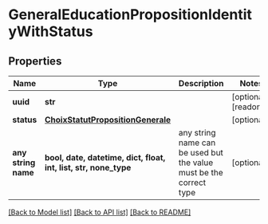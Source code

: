 # GeneralEducationPropositionIdentityWithStatus


## Properties
Name | Type | Description | Notes
------------ | ------------- | ------------- | -------------
**uuid** | **str** |  | [optional] [readonly] 
**status** | [**ChoixStatutPropositionGenerale**](ChoixStatutPropositionGenerale.md) |  | [optional] 
**any string name** | **bool, date, datetime, dict, float, int, list, str, none_type** | any string name can be used but the value must be the correct type | [optional]

[[Back to Model list]](../README.md#documentation-for-models) [[Back to API list]](../README.md#documentation-for-api-endpoints) [[Back to README]](../README.md)


